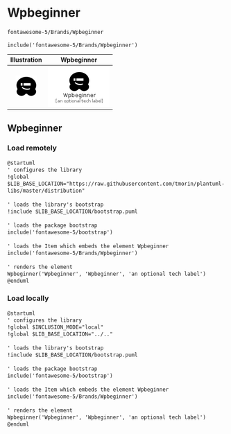 # Wpbeginner


```text
fontawesome-5/Brands/Wpbeginner
```

```text
include('fontawesome-5/Brands/Wpbeginner')
```



| Illustration | Wpbeginner |
| :---: | :---: |
| ![illustration for Illustration](../../fontawesome-5/Brands/Wpbeginner.png) | ![illustration for Wpbeginner](../../fontawesome-5/Brands/Wpbeginner.Local.png) |




## Wpbeginner

### Load remotely
```plantuml
@startuml
' configures the library
!global $LIB_BASE_LOCATION="https://raw.githubusercontent.com/tmorin/plantuml-libs/master/distribution"

' loads the library's bootstrap
!include $LIB_BASE_LOCATION/bootstrap.puml

' loads the package bootstrap
include('fontawesome-5/bootstrap')

' loads the Item which embeds the element Wpbeginner
include('fontawesome-5/Brands/Wpbeginner')

' renders the element
Wpbeginner('Wpbeginner', 'Wpbeginner', 'an optional tech label')
@enduml
```

### Load locally
```plantuml
@startuml
' configures the library
!global $INCLUSION_MODE="local"
!global $LIB_BASE_LOCATION="../.."

' loads the library's bootstrap
!include $LIB_BASE_LOCATION/bootstrap.puml

' loads the package bootstrap
include('fontawesome-5/bootstrap')

' loads the Item which embeds the element Wpbeginner
include('fontawesome-5/Brands/Wpbeginner')

' renders the element
Wpbeginner('Wpbeginner', 'Wpbeginner', 'an optional tech label')
@enduml
```

